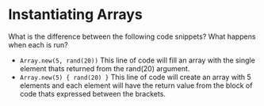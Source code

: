 # Instantiating Arrays

What is the difference between the following code snippets?  What happens when each is run?
- `Array.new(5, rand(20))`
This line of code will fill an array with the single element thats returned from the rand(20) argument.
- `Array.new(5) { rand(20) }`
 This line of code will create an array with 5 elements and each element will have the return value from the block of code thats expressed between the brackets.


